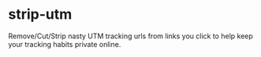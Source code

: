 # strip-utm
Remove/Cut/Strip nasty UTM tracking urls from links you click to help keep your tracking habits private online.
